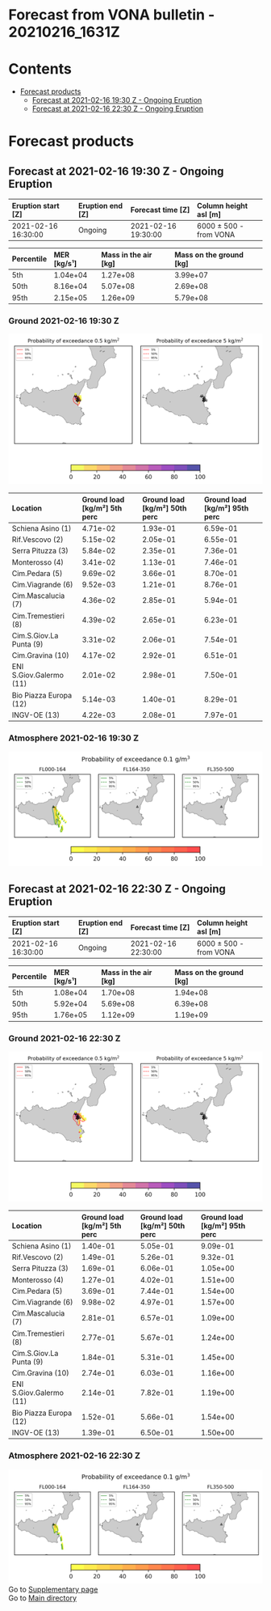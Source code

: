 
Forecast from VONA bulletin - 20210216_1631Z
============================================

Contents
========

* [Forecast products](#forecast-products)
	* [Forecast at 2021-02-16 19:30 Z - Ongoing Eruption](#forecast-at-2021-02-16-1930-z---ongoing-eruption)
	* [Forecast at 2021-02-16 22:30 Z - Ongoing Eruption](#forecast-at-2021-02-16-2230-z---ongoing-eruption)

# Forecast products

## Forecast at 2021-02-16 19:30 Z - Ongoing Eruption
  

|Eruption start [Z]|Eruption end [Z]|Forecast time [Z]|Column height asl [m]|
| :--- | :--- | :--- | :--- |
|2021-02-16 16:30:00|Ongoing|2021-02-16 19:30:00|6000 ± 500 - from VONA|
  
  

|Percentile|MER [kg/s¹]|Mass in the air [kg]|Mass on the ground [kg]|
| :--- | :--- | :--- | :--- |
|5th|1.04e+04|1.27e+08|3.99e+07|
|50th|8.16e+04|5.07e+08|2.69e+08|
|95th|2.15e+05|1.26e+09|5.79e+08|
  

### Ground 2021-02-16 19:30 Z
  
![](./figures/probability_grd_2021_02_16_1930_scenario_1_1.png)  
  
  
  
  
  
  
  
  
  
  
  
  

|Location|Ground load [kg/m²] 5th perc|Ground load [kg/m²] 50th perc|Ground load [kg/m²] 95th perc|
| :--- | :--- | :--- | :--- |
|Schiena Asino (1)|4.71e-02|1.93e-01|6.59e-01|
|Rif.Vescovo (2)|5.15e-02|2.05e-01|6.55e-01|
|Serra Pituzza (3)|5.84e-02|2.35e-01|7.36e-01|
|Monterosso (4)|3.41e-02|1.13e-01|7.46e-01|
|Cim.Pedara (5)|9.69e-02|3.66e-01|8.70e-01|
|Cim.Viagrande (6)|9.52e-03|1.21e-01|8.76e-01|
|Cim.Mascalucia (7)|4.36e-02|2.85e-01|5.94e-01|
|Cim.Tremestieri (8)|4.39e-02|2.65e-01|6.23e-01|
|Cim.S.Giov.La Punta (9)|3.31e-02|2.06e-01|7.54e-01|
|Cim.Gravina (10)|4.17e-02|2.92e-01|6.51e-01|
|ENI S.Giov.Galermo (11)|2.01e-02|2.98e-01|7.50e-01|
|Bio Piazza Europa (12)|5.14e-03|1.40e-01|8.29e-01|
|INGV-OE (13)|4.22e-03|2.08e-01|7.97e-01|
  

### Atmosphere 2021-02-16 19:30 Z
  
![](./figures/probability_air_2021_02_16_1930_scenario_1_conclev_1_1.png)
## Forecast at 2021-02-16 22:30 Z - Ongoing Eruption
  

|Eruption start [Z]|Eruption end [Z]|Forecast time [Z]|Column height asl [m]|
| :--- | :--- | :--- | :--- |
|2021-02-16 16:30:00|Ongoing|2021-02-16 22:30:00|6000 ± 500 - from VONA|
  
  

|Percentile|MER [kg/s¹]|Mass in the air [kg]|Mass on the ground [kg]|
| :--- | :--- | :--- | :--- |
|5th|1.08e+04|1.70e+08|1.94e+08|
|50th|5.92e+04|5.69e+08|6.39e+08|
|95th|1.76e+05|1.12e+09|1.19e+09|
  

### Ground 2021-02-16 22:30 Z
  
![](./figures/probability_grd_2021_02_16_2230_scenario_1_2.png)  
  
  
  
  
  
  
  
  
  
  
  
  

|Location|Ground load [kg/m²] 5th perc|Ground load [kg/m²] 50th perc|Ground load [kg/m²] 95th perc|
| :--- | :--- | :--- | :--- |
|Schiena Asino (1)|1.40e-01|5.05e-01|9.09e-01|
|Rif.Vescovo (2)|1.49e-01|5.26e-01|9.32e-01|
|Serra Pituzza (3)|1.69e-01|6.06e-01|1.05e+00|
|Monterosso (4)|1.27e-01|4.02e-01|1.51e+00|
|Cim.Pedara (5)|3.69e-01|7.44e-01|1.54e+00|
|Cim.Viagrande (6)|9.98e-02|4.97e-01|1.57e+00|
|Cim.Mascalucia (7)|2.81e-01|6.57e-01|1.09e+00|
|Cim.Tremestieri (8)|2.77e-01|5.67e-01|1.24e+00|
|Cim.S.Giov.La Punta (9)|1.84e-01|5.31e-01|1.45e+00|
|Cim.Gravina (10)|2.74e-01|6.03e-01|1.16e+00|
|ENI S.Giov.Galermo (11)|2.14e-01|7.82e-01|1.19e+00|
|Bio Piazza Europa (12)|1.52e-01|5.66e-01|1.54e+00|
|INGV-OE (13)|1.39e-01|6.50e-01|1.50e+00|
  

### Atmosphere 2021-02-16 22:30 Z
  
![](./figures/probability_air_2021_02_16_2230_scenario_1_conclev_1_2.png)  
Go to [Supplementary page](Supplementary_page.md)  
Go to [Main directory](https://github.com/federicapardini/Real_time_ash_forecast)